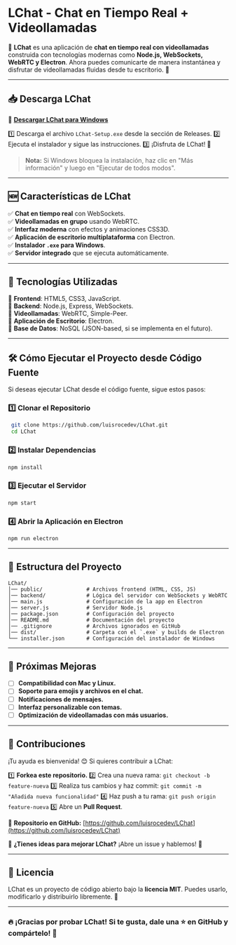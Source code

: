 # LChat - Chat en Tiempo Real + Videollamadas

📢 **LChat** es una aplicación de **chat en tiempo real con videollamadas** construida con tecnologías modernas como **Node.js, WebSockets, WebRTC y Electron**. Ahora puedes comunicarte de manera instantánea y disfrutar de videollamadas fluidas desde tu escritorio. 🚀

---

## 📥 **Descarga LChat**

🔹 **[Descargar LChat para Windows](https://github.com/luisrocedev/LChat/releases)**

1️⃣ Descarga el archivo `LChat-Setup.exe` desde la sección de Releases.
2️⃣ Ejecuta el instalador y sigue las instrucciones.
3️⃣ ¡Disfruta de LChat! 🚀

> **Nota:** Si Windows bloquea la instalación, haz clic en "Más información" y luego en "Ejecutar de todos modos".

---

## 🆕 **Características de LChat**

✅ **Chat en tiempo real** con WebSockets.  
✅ **Videollamadas en grupo** usando WebRTC.  
✅ **Interfaz moderna** con efectos y animaciones CSS3D.  
✅ **Aplicación de escritorio multiplataforma** con Electron.  
✅ **Instalador `.exe` para Windows**.  
✅ **Servidor integrado** que se ejecuta automáticamente.  

---

## 🚀 **Tecnologías Utilizadas**

🔹 **Frontend**: HTML5, CSS3, JavaScript.  
🔹 **Backend**: Node.js, Express, WebSockets.  
🔹 **Videollamadas**: WebRTC, Simple-Peer.  
🔹 **Aplicación de Escritorio**: Electron.  
🔹 **Base de Datos**: NoSQL (JSON-based, si se implementa en el futuro).  

---

## 🛠️ **Cómo Ejecutar el Proyecto desde Código Fuente**

Si deseas ejecutar LChat desde el código fuente, sigue estos pasos:

### 1️⃣ **Clonar el Repositorio**
```sh
 git clone https://github.com/luisrocedev/LChat.git
 cd LChat
```

### 2️⃣ **Instalar Dependencias**
```sh
npm install
```

### 3️⃣ **Ejecutar el Servidor**
```sh
npm start
```

### 4️⃣ **Abrir la Aplicación en Electron**
```sh
npm run electron
```

---

## 🎯 **Estructura del Proyecto**

```
LChat/
│── public/              # Archivos frontend (HTML, CSS, JS)
│── backend/             # Lógica del servidor con WebSockets y WebRTC
│── main.js              # Configuración de la app en Electron
│── server.js            # Servidor Node.js
│── package.json         # Configuración del proyecto
│── README.md            # Documentación del proyecto
│── .gitignore           # Archivos ignorados en GitHub
│── dist/                # Carpeta con el `.exe` y builds de Electron
└── installer.json       # Configuración del instalador de Windows
```

---

## 📌 **Próximas Mejoras**

- [ ] **Compatibilidad con Mac y Linux.**
- [ ] **Soporte para emojis y archivos en el chat.**
- [ ] **Notificaciones de mensajes.**
- [ ] **Interfaz personalizable con temas.**
- [ ] **Optimización de videollamadas con más usuarios.**

---

## 💬 **Contribuciones**

¡Tu ayuda es bienvenida! 😊 Si quieres contribuir a LChat:

1️⃣ **Forkea este repositorio.**
2️⃣ Crea una nueva rama: `git checkout -b feature-nueva`
3️⃣ Realiza tus cambios y haz commit: `git commit -m "Añadida nueva funcionalidad"`
4️⃣ Haz push a tu rama: `git push origin feature-nueva`
5️⃣ Abre un **Pull Request**.

🔹 **Repositorio en GitHub:** [https://github.com/luisrocedev/LChat](https://github.com/luisrocedev/LChat)

📌 **¿Tienes ideas para mejorar LChat?** ¡Abre un issue y hablemos! 🚀

---

## 📜 **Licencia**

LChat es un proyecto de código abierto bajo la **licencia MIT**. Puedes usarlo, modificarlo y distribuirlo libremente. 🙌

---

### 🔥 **¡Gracias por probar LChat! Si te gusta, dale una ⭐ en GitHub y compártelo! 🚀**

